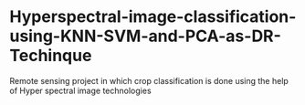 # Hyperspectral-image-classification-using-KNN-SVM-and-PCA-as-DR-Techinque
Remote sensing project in which crop classification is done using the help of Hyper spectral image technologies
